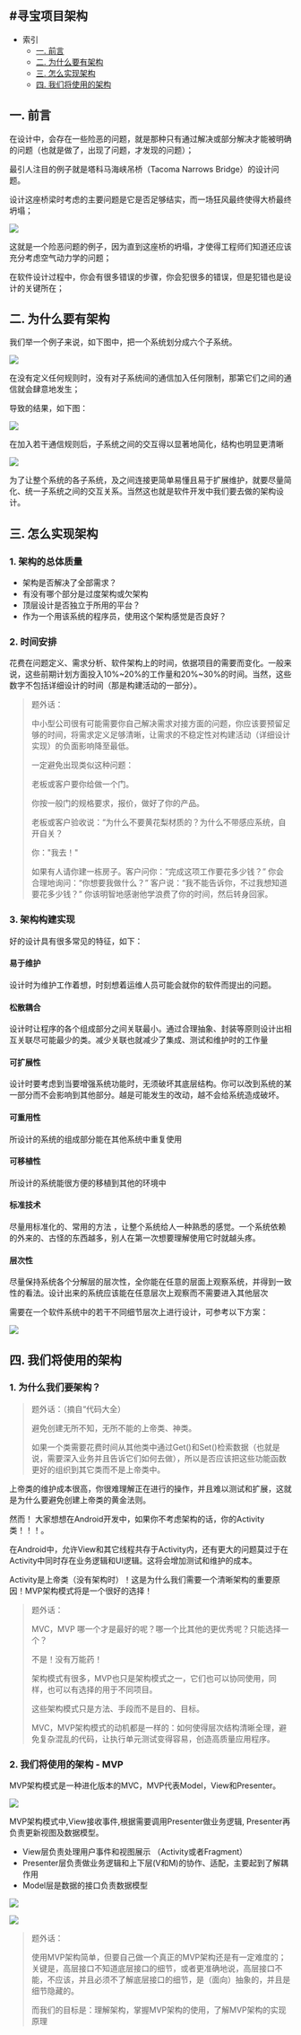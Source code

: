 ## #寻宝项目架构

*   索引
    *   [一. 前言](#1)
    *   [二. 为什么要有架构](#2)
    *   [三. 怎么实现架构](#3)
    *   [四. 我们将使用的架构](#4)

## 一. 前言

在设计中，会存在一些险恶的问题，就是那种只有通过解决或部分解决才能被明确的问题（也就是做了，出现了问题，才发现的问题）；

最引人注目的例子就是塔科马海峡吊桥（Tacoma Narrows Bridge）的设计问题。

设计这座桥梁时考虑的主要问题是它是否足够结实，而一场狂风最终使得大桥最终坍塌；

![](http://7xsct4.com1.z0.glb.clouddn.com/16-4-15/1295659.jpg)

这就是一个险恶问题的例子，因为直到这座桥的坍塌，才使得工程师们知道还应该充分考虑空气动力学的问题；

在软件设计过程中，你会有很多错误的步骤，你会犯很多的错误，但是犯错也是设计的关键所在；

## 二. 为什么要有架构

我们举一个例子来说，如下图中，把一个系统划分成六个子系统。

![](http://7xsct4.com1.z0.glb.clouddn.com/16-4-15/14890479.jpg)

在没有定义任何规则时，没有对子系统间的通信加入任何限制，那第它们之间的通信就会肆意地发生；

导致的结果，如下图：

![](http://7xsct4.com1.z0.glb.clouddn.com/16-4-15/53825081.jpg)

在加入若干通信规则后，子系统之间的交互得以显著地简化，结构也明显更清晰

![](http://7xsct4.com1.z0.glb.clouddn.com/16-4-15/75321341.jpg)

为了让整个系统的各子系统，及之间连接更简单易懂且易于扩展维护，就要尽量简化、统一子系统之间的交互关系。当然这也就是软件开发中我们要去做的架构设计。

## 三. 怎么实现架构

### 1\. 架构的总体质量

*   架构是否解决了全部需求？
*   有没有哪个部分是过度架构或欠架构
*   顶层设计是否独立于所用的平台？
*   作为一个用该系统的程序员，使用这个架构感觉是否良好？

### 2\. 时间安排

花费在问题定义、需求分析、软件架构上的时间，依据项目的需要而变化。一般来说，这些前期计划方面投入10%~20%的工作量和20%~30%的时间。当然，这些数字不包括详细设计的时间（那是构建活动的一部分）。

> 题外话：
> 
> 中小型公司很有可能需要你自己解决需求对接方面的问题，你应该要预留足够的时间，将需求定义足够清晰，让需求的不稳定性对构建活动（详细设计实现）的负面影响降至最低。
> 
> 一定避免出现类似这种问题：
> 
> 老板或客户要你给做一个门。
> 
> 你按一般门的规格要求，报价，做好了你的产品。
> 
> 老板或客户验收说：“为什么不要黄花梨材质的？为什么不带感应系统，自开自关？
> 
> 你："我去！"
> 
> 如果有人请你建一栋房子。客户问你：“完成这项工作要花多少钱？” 你会合理地询问：“你想要我做什么？” 客户说：“我不能告诉你，不过我想知道要花多少钱？” 你该明智地感谢他学浪费了你的时间，然后转身回家。

### 3\. 架构构建实现

好的设计具有很多常见的特征，如下：

#### 易于维护

设计时为维护工作着想，时刻想着运维人员可能会就你的软件而提出的问题。

#### 松散耦合

设计时让程序的各个组成部分之间关联最小。通过合理抽象、封装等原则设计出相互关联尽可能最少的类。减少关联也就减少了集成、测试和维护时的工作量

#### 可扩展性

设计时要考虑到当要增强系统功能时，无须破坏其底层结构。你可以改到系统的某一部分而不会影响到其他部分。越是可能发生的改动，越不会给系统造成破坏。

#### 可重用性

所设计的系统的组成部分能在其他系统中重复使用

#### 可移植性

所设计的系统能很方便的移植到其他的环境中

#### 标准技术

尽量用标准化的、常用的方法 ，让整个系统给人一种熟悉的感觉。一个系统依赖的外来的、古怪的东西越多，别人在第一次想要理解使用它时就越头疼。

#### 层次性

尽量保持系统各个分解层的层次性，全你能在任意的层面上观察系统，并得到一致性的看法。设计出来的系统应该能在任意层次上观察而不需要进入其他层次

需要在一个软件系统中的若干不同细节层次上进行设计，可参考以下方案：

![](http://7xsct4.com1.z0.glb.clouddn.com/16-4-15/54246749.jpg)

## 四. 我们将使用的架构

### 1\. 为什么我们要架构？

> 题外话：（摘自“代码大全）
> 
> 避免创建无所不知，无所不能的上帝类、神类。
> 
> 如果一个类需要花费时间从其他类中通过Get()和Set()检索数据（也就是说，需要深入业务并且告诉它们如何去做），所以是否应该把这些功能函数更好的组织到其它类而不是上帝类中。

上帝类的维护成本很高，你很难理解正在进行的操作，并且难以测试和扩展，这就是为什么要避免创建上帝类的黄金法则。

然而！ 大家想想在Android开发中，如果你不考虑架构的话，你的Activity类！！！。

在Android中，允许View和其它线程共存于Activity内，还有更大的问题莫过于在Activity中同时存在业务逻辑和UI逻辑。这将会增加测试和维护的成本。

Activity是上帝类（没有架构时）！这是为什么我们需要一个清晰架构的重要原因！MVP架构模式将是一个很好的选择！

> 题外话：
> 
> MVC，MVP 哪一个才是最好的呢？哪一个比其他的更优秀呢？只能选择一个？
> 
> 不是！没有万能药！
> 
> 架构模式有很多，MVP也只是架构模式之一，它们也可以协同使用，同样，也可以有选择的用于不同项目。
> 
> 这些架构模式只是方法、手段而不是目的、目标。
> 
> MVC，MVP架构模式的动机都是一样的：如何使得层次结构清晰全理，避免复杂混乱的代码，让执行单元测试变得容易，创造高质量应用程序。

### 2\. 我们将使用的架构 - MVP

MVP架构模式是一种进化版本的MVC，MVP代表Model，View和Presenter。

![](http://7xsct4.com1.z0.glb.clouddn.com/16-4-26/97198422.jpg)

MVP架构模式中,View接收事件,根据需要调用Presenter做业务逻辑, Presenter再负责更新视图及数据模型。

*   View层负责处理用户事件和视图展示 （Activity或者Fragment）
*   Presenter层负责做业务逻辑和上下层(V和M)的协作、适配，主要起到了解耦作用
*   Model层是数据的接口负责数据模型

![](http://7xsct4.com1.z0.glb.clouddn.com/16-4-27/3193338.jpg)

![](http://7xsct4.com1.z0.glb.clouddn.com/16-5-15/23544518.jpg)

> 题外话：
> 
> 使用MVP架构简单，但要自己做一个真正的MVP架构还是有一定难度的；关键是，高层接口不知道底层接口的细节，或者更准确地说，高层接口不能，不应该，并且必须不了解底层接口的细节，是（面向）抽象的，并且是细节隐藏的。
> 
> 而我们的目标是：理解架构，掌握MVP架构的使用，了解MVP架构的实现原理